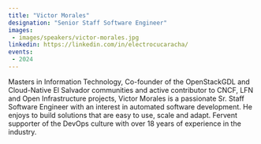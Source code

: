 ```yaml
---
title: "Victor Morales"
designation: "Senior Staff Software Engineer"
images:
 - images/speakers/victor-morales.jpg
linkedin: https://linkedin.com/in/electrocucaracha/
events:
 - 2024
---
```


Masters in Information Technology, Co-founder of the OpenStackGDL and Cloud-Native El Salvador communities and active contributor to CNCF, LFN and Open Infrastructure projects, Victor Morales is a passionate Sr. Staff Software Engineer with an interest in automated software development. He enjoys to build solutions that are easy to use, scale and adapt. Fervent supporter of the DevOps culture with over 18 years of experience in the industry.